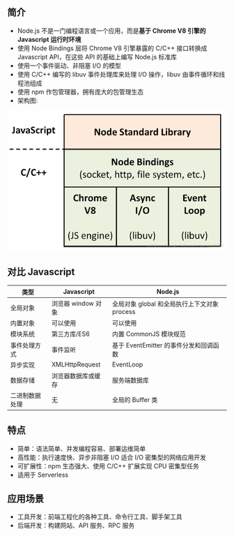 ## 简介

+ Node.js 不是一门编程语言或一个应用，而是**基于 Chrome V8 引擎的 Javascript 运行时环境**
+ 使用 Node Bindings 层将 Chrome V8 引擎暴露的 C/C++ 接口转换成 Javascript API，在这些 API 的基础上编写 Node.js 标准库
+ 使用一个事件驱动、非阻塞 I/O 的模型
+ 使用 C/C++ 编写的 libuv 事件处理库来处理 I/O 操作，libuv 由事件循环和线程池组成
+ 使用 npm 作包管理器，拥有庞大的包管理生态
+ 架构图:

![Node.js 架构图](./imgs/node-fw.png)



## 对比 Javascript

|类型|Javascript|Node.js|
|-|-|-|
|全局对象|浏览器 window 对象|全局对象 global 和全局执行上下文对象 process|
|内置对象|可以使用|可以使用|
|模块系统|第三方库/ES6|内置 CommonJS 模块规范|
|事件处理方式|事件监听|基于 EventEmitter 的事件分发和回调函数||
|异步实现|XMLHttpRequest|EventLoop|
|数据存储|浏览器数据库或缓存|服务端数据库|
|二进制数据处理|无|全局的 Buffer 类|




## 特点

+ 简单：语法简单、并发编程容易、部署运维简单
+ 高性能：执行速度快、异步非阻塞 I/O 适合 I/O 密集型的网络应用开发
+ 可扩展性：npm 生态强大、使用 C/C++ 扩展实现 CPU 密集型任务
+ 适用于 Serverless




## 应用场景

+ 工具开发：前端工程化的各种工具、命令行工具、脚手架工具
+ 后端开发：构建网站、API 服务、RPC 服务